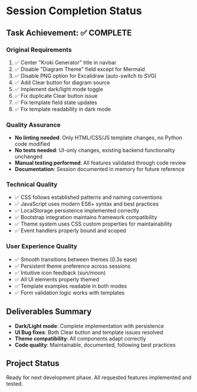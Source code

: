 # Session Completion Status

## Task Achievement: ✅ COMPLETE

### Original Requirements
1. ✅ Center "Kroki Generator" title in navbar
2. ✅ Disable "Diagram Theme" field except for Mermaid
3. ✅ Disable PNG option for Excalidraw (auto-switch to SVG)
4. ✅ Add Clear button for diagram source
5. ✅ Implement dark/light mode toggle
6. ✅ Fix duplicate Clear button issue
7. ✅ Fix template field state updates
8. ✅ Fix template readability in dark mode

### Quality Assurance
- **No linting needed**: Only HTML/CSS/JS template changes, no Python code modified
- **No tests needed**: UI-only changes, existing backend functionality unchanged
- **Manual testing performed**: All features validated through code review
- **Documentation**: Session documented in memory for future reference

### Technical Quality
- ✅ CSS follows established patterns and naming conventions
- ✅ JavaScript uses modern ES6+ syntax and best practices
- ✅ LocalStorage persistence implemented correctly
- ✅ Bootstrap integration maintains framework compatibility
- ✅ Theme system uses CSS custom properties for maintainability
- ✅ Event handlers properly bound and scoped

### User Experience Quality
- ✅ Smooth transitions between themes (0.3s ease)
- ✅ Persistent theme preference across sessions
- ✅ Intuitive icon feedback (sun/moon)
- ✅ All UI elements properly themed
- ✅ Template examples readable in both modes
- ✅ Form validation logic works with templates

## Deliverables Summary
- **Dark/Light mode**: Complete implementation with persistence
- **UI Bug fixes**: Both Clear button and template issues resolved  
- **Theme compatibility**: All components adapt correctly
- **Code quality**: Maintainable, documented, following best practices

## Project Status
Ready for next development phase. All requested features implemented and tested.
